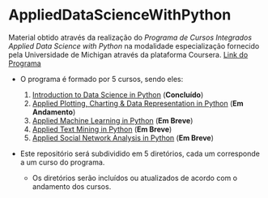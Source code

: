 # AppliedDataScienceWithPython

Material obtido através da realização do *Programa de Cursos Integrados Applied Data Science with Python* na modalidade especialização fornecido pela Universidade de Michigan através da plataforma Coursera. [Link do Programa](https://www.coursera.org/specializations/data-science-python) 

* O programa é formado por 5 cursos, sendo eles:
  1. [Introduction to Data Science in Python](https://www.coursera.org/learn/python-data-analysis?specialization=data-science-python) (**Concluído**)
  2. [Applied Plotting, Charting & Data Representation in Python](https://www.coursera.org/learn/python-plotting?specialization=data-science-python) (**Em Andamento**)
  3. [Applied Machine Learning in Python](https://www.coursera.org/learn/python-machine-learning?specialization=data-science-python) (**Em Breve**)
  4. [Applied Text Mining in Python](https://www.coursera.org/learn/python-text-mining?specialization=data-science-python) (**Em Breve**)
  5. [Applied Social Network Analysis in Python](https://www.coursera.org/learn/python-social-network-analysis) (**Em Breve**)

* Este repositório será subdividido em 5 diretórios, cada um corresponde a um curso do programa.
  * Os diretórios serão incluídos ou atualizados de acordo com o andamento dos cursos.




